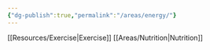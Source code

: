 ```yaml
---
{"dg-publish":true,"permalink":"/areas/energy/"}
---
```




[[Resources/Exercise\|Exercise]]
[[Areas/Nutrition\|Nutrition]]